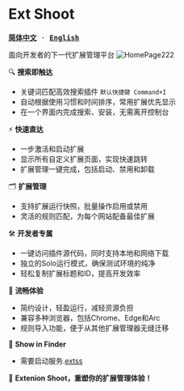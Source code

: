 # Ext Shoot 
<samp>

[**简体中文**](./README_CN.md) · [**English**](./README.md)

</samp>

面向开发者的下一代扩展管理平台
![HomePage222](https://github.com/WtecHtec/ext-shoot/assets/50035229/75767009-131c-4a43-8cfa-312853bfc8f2)


🔍 **搜索即触达**
- 关键词匹配高效搜索插件 `默认快捷键 Command+I`
- 自动根据使用习惯和时间排序，常用扩展优先显示
- 在一个界面内完成搜索、安装，无需离开控制台

⚡️ **快速直达**
- 一步激活和启动扩展
- 显示所有自定义扩展页面，实现快速跳转
- 扩展管理一键完成，包括启动、禁用和卸载

🗂️ **扩展管理**
- 支持扩展运行快照，批量操作启用或禁用
- 灵活的规则匹配，为每个网站配备最佳扩展

🛠️ **开发者专属**
- 一键访问插件源代码，同时支持本地和网络下载
- 独立的Solo运行模式，确保测试环境的纯净
- 轻松复制扩展标题和ID，提高开发效率

🚀 **流畅体验**
- 简约设计，轻盈运行，减轻资源负担
- 兼容多种浏览器，包括Chrome、Edge和Arc
- 规则导入功能，便于从其他扩展管理器无缝迁移

💁 **Show in Finder**
- 需要启动服务.[extss](https://www.npmjs.com/package/extss)

💌 **Extenion Shoot，重塑你的扩展管理体验！**


